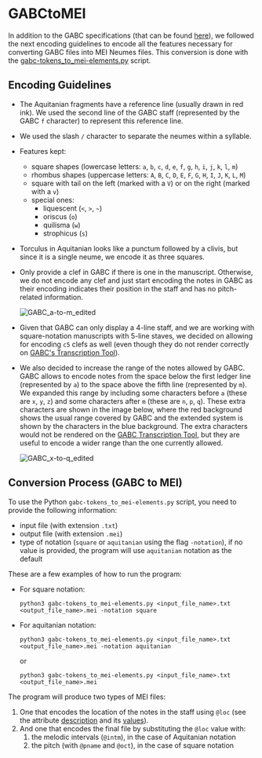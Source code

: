 # GABCtoMEI

In addition to the GABC specifications (that can be found [here](https://gregorio-project.github.io/gabc/index.html)), we followed the next encoding guidelines to encode all the features necessary for converting GABC files into MEI Neumes files. This conversion is done with the [gabc-tokens_to_mei-elements.py](https://github.com/martha-thomae/GABCtoMEI/blob/main/gabc-tokens_to_mei-elements.py) script.

## Encoding Guidelines

- The Aquitanian fragments have a reference line (usually drawn in red ink). We used the second line of the GABC staff (represented by the GABC `f` character) to represent this reference line.
- We used the slash `/` character to separate the neumes within a syllable.
- Features kept:
  - square shapes (lowercase letters: `a`, `b`, `c`, `d`, `e`, `f`, `g`, `h`, `i`, `j`, `k`, `l`, `m`)
  - rhombus shapes (uppercase letters: `A`, `B`, `C`, `D`, `E`, `F`, `G`, `H`, `I`, `J`, `K`, `L`, `M`)
  - square with tail on the left (marked with a `V`) or on the right (marked with a `v`)
  - special ones:
    - liquescent (`<`, `>`, `~`)
    - oriscus (`o`)
    - quilisma (`w`)
    - strophicus (`s`)
- Torculus in Aquitanian looks like a punctum followed by a clivis, but since it is a single neume, we encode it as three squares.
- Only provide a clef in GABC if there is one in the manuscript. Otherwise, we do not encode any clef and just start encoding the notes in GABC as their encoding indicates their position in the staff and has no pitch-related information.

  ![GABC_a-to-m_edited](https://github.com/martha-thomae/GABCtoMEI/assets/13948831/e313109d-5894-41f6-9c41-7ed09d9e38a9)


- Given that GABC can only display a 4-line staff, and we are working with square-notation manuscripts with 5-line staves, we decided on allowing for encoding `c5` clefs as well (even though they do not render correctly on [GABC's Transcription Tool](https://bbloomf.github.io/jgabc/transcriber.html)).
- We also decided to increase the range of the notes allowed by GABC. GABC allows to encode notes from the space below the first ledger line (represented by `a`) to the space above the fifth line (represented by `m`). We expanded this range by including some characters before `a` (these are `x`, `y`, `z`) and some characters after `m` (these are `n`, `p`, `q`). These extra characters are shown in the image below, where the red background shows the usual range covered by GABC and the extended system is shown by the characters in the blue background. The extra characters would not be rendered on the [GABC Transcription Tool](https://bbloomf.github.io/jgabc/transcriber.html), but they are useful to encode a wider range than the one currently allowed.
  
  ![GABC_x-to-q_edited](https://github.com/martha-thomae/GABCtoMEI/assets/13948831/7e510f0e-50af-4dbc-841b-edb10ee27250)

## Conversion Process (GABC to MEI)
To use the Python `gabc-tokens_to_mei-elements.py` script, you need to provide the following information:
- input file (with extension `.txt`)
- output file (with extension `.mei`)
- type of notation (`square` or `aquitanian` using the flag `-notation`), if no value is provided, the program will use `aquitanian` notation as the default

These are a few examples of how to run the program:

- For square notation:
  
  ```
  python3 gabc-tokens_to_mei-elements.py <input_file_name>.txt <output_file_name>.mei -notation square
  ```

- For aquitanian notation:
  ```
  python3 gabc-tokens_to_mei-elements.py <input_file_name>.txt <output_file_name>.mei -notation aquitanian
  ```

  or 
  ```
  python3 gabc-tokens_to_mei-elements.py <input_file_name>.txt <output_file_name>.mei
  ```

The program will produce two types of MEI files:

1. One that encodes the location of the notes in the staff using `@loc` (see the attribute [description](https://music-encoding.org/guidelines/v5/attribute-classes/att.staffLoc.html) and its [values](https://music-encoding.org/guidelines/v5/data-types/data.STAFFLOC.html)).
2. And one that encodes the final file by substituting the `@loc` value with:
   1. the melodic intervals (`@intm`), in the case of Aquitanian notation
   2. the pitch (with `@pname` and `@oct`), in the case of square notation
